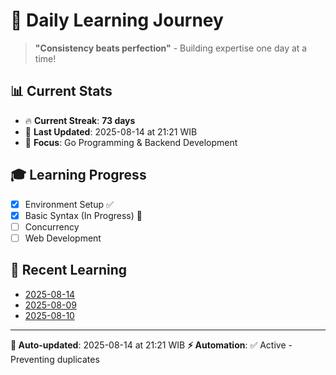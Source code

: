 # 🚀 Daily Learning Journey

> **"Consistency beats perfection"** - Building expertise one day at a time!

## 📊 Current Stats
- 🔥 **Current Streak**: **73 days**
- 📅 **Last Updated**: 2025-08-14 at 21:21 WIB
- 🎯 **Focus**: Go Programming & Backend Development

## 🎓 Learning Progress
- [x] Environment Setup ✅
- [x] Basic Syntax (In Progress) 🔄
- [ ] Concurrency
- [ ] Web Development

## 📖 Recent Learning
- [2025-08-14](learning-log/.md)
- [2025-08-09](learning-log/.md)
- [2025-08-10](learning-log/.md)

---
**🤖 Auto-updated**: 2025-08-14 at 21:21 WIB
**⚡ Automation**: ✅ Active - Preventing duplicates
